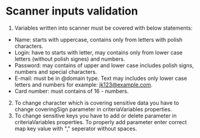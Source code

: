 # Scanner inputs validation
1. Variables written into scanner must be covered with below statements:
- Name: starts with uppercase, contains only from letters with polish characters.
- Login: have to starts with letter, may contains only from lower case letters (without polish signes) and numbers.
- Password: may contains of upper and lower case includes polish signs, numbers and special characters.
- E-mail: must be in <text>@domain type. Text may includes only lower case letters and numbers for example: jk123@example.com.
- Card number: must contains of 16 - numbers.
2. To change character which is covering sensitive data you have to change coveringSign parameter in criteriaVariables properties.
3. To change sensitive keys you have to add or delete parameter in criteriaVariables properties. To properly add parameter enter correct map key value with "," seperator without spaces.
